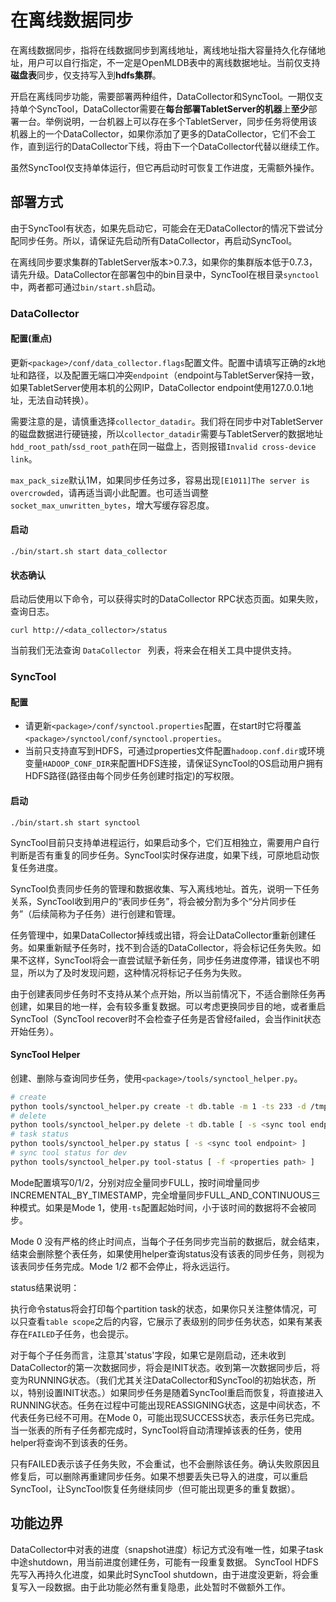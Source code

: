 # 在离线数据同步

在离线数据同步，指将在线数据同步到离线地址，离线地址指大容量持久化存储地址，用户可以自行指定，不一定是OpenMLDB表中的离线数据地址。当前仅支持**磁盘表**同步，仅支持写入到**hdfs集群**。

开启在离线同步功能，需要部署两种组件，DataCollector和SyncTool。一期仅支持单个SyncTool，DataCollector需要在**每台部署TabletServer的机器**上**至少**部署一台。举例说明，一台机器上可以存在多个TabletServer，同步任务将使用该机器上的一个DataCollector，如果你添加了更多的DataCollector，它们不会工作，直到运行的DataCollector下线，将由下一个DataCollector代替以继续工作。

虽然SyncTool仅支持单体运行，但它再启动时可恢复工作进度，无需额外操作。

## 部署方式

由于SyncTool有状态，如果先启动它，可能会在无DataCollector的情况下尝试分配同步任务。所以，请保证先启动所有DataCollector，再启动SyncTool。

在离线同步要求集群的TabletServer版本>0.7.3，如果你的集群版本低于0.7.3，请先升级。DataCollector在部署包中的bin目录中，SyncTool在根目录`synctool`中，两者都可通过`bin/start.sh`启动。

### DataCollector

#### 配置(重点)

更新`<package>/conf/data_collector.flags`配置文件。配置中请填写正确的zk地址和路径，以及配置无端口冲突`endpoint`（endpoint与TabletServer保持一致，如果TabletServer使用本机的公网IP，DataCollector endpoint使用127.0.0.1地址，无法自动转换）。

需要注意的是，请慎重选择`collector_datadir`。我们将在同步中对TabletServer的磁盘数据进行硬链接，所以`collector_datadir`需要与TabletServer的数据地址`hdd_root_path`/`ssd_root_path`在同一磁盘上，否则报错`Invalid cross-device link`。

`max_pack_size`默认1M，如果同步任务过多，容易出现`[E1011]The server is overcrowded`，请再适当调小此配置。也可适当调整`socket_max_unwritten_bytes`，增大写缓存容忍度。

#### 启动

```
./bin/start.sh start data_collector
```
#### 状态确认

启动后使用以下命令，可以获得实时的DataCollector RPC状态页面。如果失败，查询日志。
```
curl http://<data_collector>/status
```
当前我们无法查询 `DataCollector ` 列表，将来会在相关工具中提供支持。

### SyncTool

#### 配置
- 请更新`<package>/conf/synctool.properties`配置，在start时它将覆盖`<package>/synctool/conf/synctool.properties`。
- 当前只支持直写到HDFS，可通过properties文件配置`hadoop.conf.dir`或环境变量`HADOOP_CONF_DIR`来配置HDFS连接，请保证SyncTool的OS启动用户拥有HDFS路径(路径由每个同步任务创建时指定)的写权限。

#### 启动
```
./bin/start.sh start synctool
```

SyncTool目前只支持单进程运行，如果启动多个，它们互相独立，需要用户自行判断是否有重复的同步任务。SyncTool实时保存进度，如果下线，可原地启动恢复任务进度。

SyncTool负责同步任务的管理和数据收集、写入离线地址。首先，说明一下任务关系，SyncTool收到用户的“表同步任务”，将会被分割为多个“分片同步任务”（后续简称为子任务）进行创建和管理。

任务管理中，如果DataCollector掉线或出错，将会让DataCollector重新创建任务。如果重新赋予任务时，找不到合适的DataCollector，将会标记任务失败。如果不这样，SyncTool将会一直尝试赋予新任务，同步任务进度停滞，错误也不明显，所以为了及时发现问题，这种情况将标记子任务为失败。

由于创建表同步任务时不支持从某个点开始，所以当前情况下，不适合删除任务再创建，如果目的地一样，会有较多重复数据。可以考虑更换同步目的地，或者重启SyncTool（SyncTool recover时不会检查子任务是否曾经failed，会当作init状态开始任务）。

#### SyncTool Helper

创建、删除与查询同步任务，使用`<package>/tools/synctool_helper.py`。

```bash
# create 
python tools/synctool_helper.py create -t db.table -m 1 -ts 233 -d /tmp/hdfs-dest [ -s <sync tool endpoint> ] 
# delete
python tools/synctool_helper.py delete -t db.table [ -s <sync tool endpoint> ] 
# task status
python tools/synctool_helper.py status [ -s <sync tool endpoint> ] 
# sync tool status for dev
python tools/synctool_helper.py tool-status [ -f <properties path> ]
```

Mode配置填写0/1/2，分别对应全量同步FULL，按时间增量同步INCREMENTAL_BY_TIMESTAMP，完全增量同步FULL_AND_CONTINUOUS三种模式。如果是Mode 1，使用`-ts`配置起始时间，小于该时间的数据将不会被同步。

Mode 0 没有严格的终止时间点，当每个子任务同步完当前的数据后，就会结束，结束会删除整个表任务，如果使用helper查询status没有该表的同步任务，则视为该表同步任务完成。Mode 1/2 都不会停止，将永远运行。

status结果说明：

执行命令status将会打印每个partition task的状态，如果你只关注整体情况，可以只查看`table scope`之后的内容，它展示了表级别的同步任务状态，如果有某表存在`FAILED`子任务，也会提示。

对于每个子任务而言，注意其'status'字段，如果它是刚启动，还未收到DataCollector的第一次数据同步，将会是INIT状态。收到第一次数据同步后，将变为RUNNING状态。（我们尤其关注DataCollector和SyncTool的初始状态，所以，特别设置INIT状态。）如果同步任务是随着SyncTool重启而恢复，将直接进入RUNNING状态。任务在过程中可能出现REASSIGNING状态，这是中间状态，不代表任务已经不可用。在Mode 0，可能出现SUCCESS状态，表示任务已完成。当一张表的所有子任务都完成时，SyncTool将自动清理掉该表的任务，使用helper将查询不到该表的任务。

只有FAILED表示该子任务失败，不会重试，也不会删除该任务。确认失败原因且修复后，可以删除再重建同步任务。如果不想要丢失已导入的进度，可以重启SyncTool，让SyncTool恢复任务继续同步（但可能出现更多的重复数据）。

## 功能边界

DataCollector中对表的进度（snapshot进度）标记方式没有唯一性，如果子task中途shutdown，用当前进度创建任务，可能有一段重复数据。
SyncTool HDFS先写入再持久化进度，如果此时SyncTool shutdown，由于进度没更新，将会重复写入一段数据。由于此功能必然有重复隐患，此处暂时不做额外工作。
